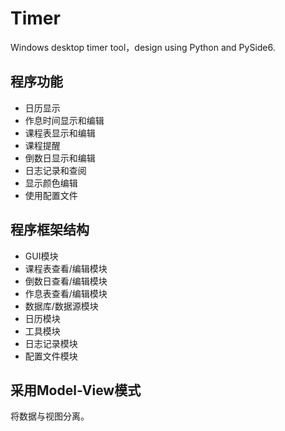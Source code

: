 # Timer

Windows desktop timer tool，design using Python and PySide6.

## 程序功能

+ 日历显示
+ 作息时间显示和编辑
+ 课程表显示和编辑
+ 课程提醒
+ 倒数日显示和编辑
+ 日志记录和查阅
+ 显示颜色编辑
+ 使用配置文件

## 程序框架结构

+ GUI模块
+ 课程表查看/编辑模块
+ 倒数日查看/编辑模块
+ 作息表查看/编辑模块
+ 数据库/数据源模块
+ 日历模块
+ 工具模块
+ 日志记录模块
+ 配置文件模块

## 采用Model-View模式
将数据与视图分离。
